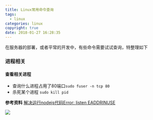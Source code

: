 ```yaml
---
title: Linux常用命令查询
tags:
  - linux
categories: linux
copyright: true
date: 2018-01-27 16:28:35
---
```

在服务器的部署，或者平常的开发中，有些命令需要试试查询，特整理如下
<!--more-->
### 进程相关
#### 查看相关进程
* 查询什么进程占用了80端口`sudo fuser -n tcp 80`
* 杀死某个进程 `sudo kill pid`


**参考资料**
[解决运行nodejs代码Error: listen EADDRINUSE](http://blog.sina.com.cn/s/blog_96f94f710101cqas.html)

![](http://pic47.nipic.com/20140905/9885883_122705249000_2.jpg)